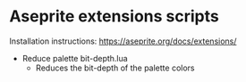 # Aseprite extensions scripts

Installation instructions: https://aseprite.org/docs/extensions/

- Reduce palette bit-depth.lua
  - Reduces the bit-depth of the palette colors
